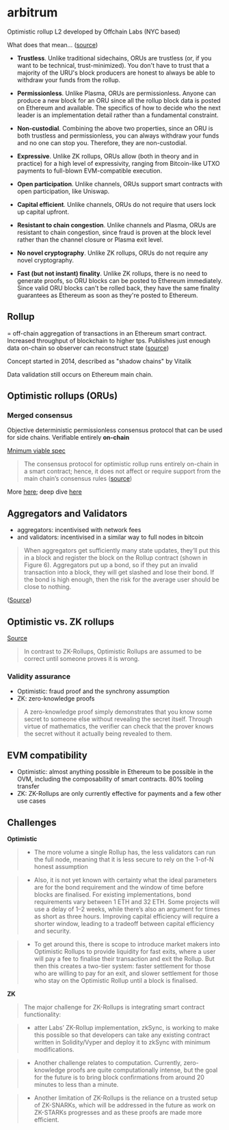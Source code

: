 # arbitrum

Optimistic rollup L2 developed by Offchain Labs (NYC based)

What does that mean...
([source](https://coinmarketcap.com/alexandria/article/optimistic-rollups-for-the-rest-of-us))

- **Trustless**. Unlike traditional sidechains, ORUs are trustless (or, if you want to be technical, trust-minimized). You don't have to trust that a majority of the URU's block producers are honest to always be able to withdraw your funds from the rollup.

- **Permissionless**. Unlike Plasma, ORUs are permissionless. Anyone can produce a new block for an ORU since all the rollup block data is posted on Ethereum and available. The specifics of how to decide who the next leader is an implementation detail rather than a fundamental constraint.

- **Non-custodial**. Combining the above two properties, since an ORU is both trustless and permissionless, you can always withdraw your funds and no one can stop you. Therefore, they are non-custodial.

- **Expressive**. Unlike ZK rollups, ORUs allow (both in theory and in practice) for a high level of expressivity, ranging from Bitcoin-like UTXO payments to full-blown EVM-compatible execution.

- **Open participation**. Unlike channels, ORUs support smart contracts with open participation, like Uniswap.

- **Capital efficient**. Unlike channels, ORUs do not require that users lock up capital upfront.

- **Resistant to chain congestion**. Unlike channels and Plasma, ORUs are resistant to chain congestion, since fraud is proven at the block level rather than the channel closure or Plasma exit level.

- **No novel cryptography**. Unlike ZK rollups, ORUs do not require any novel cryptography.

- **Fast (but not instant) finality**. Unlike ZK rollups, there is no need to generate proofs, so ORU blocks can be posted to Ethereum immediately. Since valid ORU blocks can't be rolled back, they have the same finality guarantees as Ethereum as soon as they're posted to Ethereum.

## Rollup

= off-chain aggregation of transactions in an Ethereum smart contract. Increased throughput of blockchain to higher tps. Publishes just enough data on-chain so observer can reconstruct state ([source](https://medium.com/interdax/ethereum-l2-optimistic-and-zk-rollups-dffa58870c93))

Concept started in 2014, described as "shadow chains" by Vitalik

Data validation still occurs on Ethereum main chain.

## Optimistic rollups (ORUs)

### Merged consensus

Objective deterministic permissionless consensus protocol that can be used for side chains. Verifiable entirely **on-chain**

[Mnimum viable spec](https://ethresear.ch/t/minimal-viable-merged-consensus/5617)

> The consensus protocol for optimistic rollup runs entirely on-chain in a smart contract; hence, it does not affect or require support from the main chain’s consensus rules ([source](https://medium.com/@adlerjohn/the-why-s-of-optimistic-rollup-7c6a22cbb61a))

More [here](https://coinmarketcap.com/alexandria/article/optimistic-rollups-for-the-rest-of-us); deep dive [here](https://medium.com/@adlerjohn/the-why-s-of-optimistic-rollup-7c6a22cbb61a)

## Aggregators and Validators

- aggregators: incentivised with network fees
- and validators: incentivised in a similar way to full nodes in bitcoin

> When aggregators get sufficiently many state updates, they’ll put this in a block and register the block on the Rollup contract (shown in Figure 6). Aggregators put up a bond, so if they put an invalid transaction into a block, they will get slashed and lose their bond. If the bond is high enough, then the risk for the average user should be close to nothing.

([Source](https://medium.com/interdax/ethereum-l2-optimistic-and-zk-rollups-dffa58870c93))

## Optimistic vs. ZK rollups

[Source](https://medium.com/interdax/ethereum-l2-optimistic-and-zk-rollups-dffa58870c93)

> In contrast to ZK-Rollups, Optimistic Rollups are assumed to be correct until someone proves it is wrong.

### Validity assurance

- Optimistic: fraud proof and the synchrony assumption
- ZK: zero-knowledge proofs

> A zero-knowledge proof simply demonstrates that you know some secret to someone else without revealing the secret itself. Through virtue of mathematics, the verifier can check that the prover knows the secret without it actually being revealed to them.

## EVM compatibility

- Optimistic: almost anything possible in Ethereum to be possible in the OVM, including the composability of smart contracts. 80% tooling transfer
- ZK: ZK-Rollups are only currently effective for payments and a few other use cases

## Challenges

**Optimistic**

> - The more volume a single Rollup has, the less validators can run the full node, meaning that it is less secure to rely on the 1-of-N honest assumption

> - Also, it is not yet known with certainty what the ideal parameters are for the bond requirement and the window of time before blocks are finalised. For existing implementations, bond requirements vary between 1 ETH and 32 ETH. Some projects will use a delay of 1–2 weeks, while there’s also an argument for times as short as three hours. Improving capital efficiency will require a shorter window, leading to a tradeoff between capital efficiency and security.

> - To get around this, there is scope to introduce market makers into Optimistic Rollups to provide liquidity for fast exits, where a user will pay a fee to finalise their transaction and exit the Rollup. But then this creates a two-tier system: faster settlement for those who are willing to pay for an exit, and slower settlement for those who stay on the Optimistic Rollup until a block is finalised.

**ZK**

> The major challenge for ZK-Rollups is integrating smart contract functionality:

> - atter Labs’ ZK-Rollup implementation, zkSync, is working to make this possible so that developers can take any existing contract written in Solidity/Vyper and deploy it to zkSync with minimum modifications.

> - Another challenge relates to computation. Currently, zero-knowledge proofs are quite computationally intense, but the goal for the future is to bring block confirmations from around 20 minutes to less than a minute.

> - Another limitation of ZK-Rollups is the reliance on a trusted setup of ZK-SNARKs, which will be addressed in the future as work on ZK-STARKs progresses and as these proofs are made more efficient.
